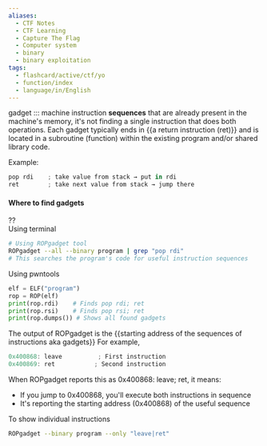 ```yaml
---
aliases:
  - CTF Notes
  - CTF Learning
  - Capture The Flag
  - Computer system
  - binary
  - binary exploitation
tags:
  - flashcard/active/ctf/yo
  - function/index
  - language/in/English
---
```


gadget ::: machine instruction **sequences** that are already present in the machine's memory, it's not finding a single instruction that does both operations. <!--SR:!2000-01-01,1,250!2024-12-14,3,250-->
Each gadget typically ends in {{a return instruction (ret)}} and is located in a subroutine (function) within the existing program and/or shared library code.  

Example:
```as
pop rdi    ; take value from stack → put in rdi
ret        ; take next value from stack → jump there
```


#### Where to find gadgets  
??  
Using terminal
```bash
# Using ROPgadget tool
ROPgadget --all --binary program | grep "pop rdi"
# This searches the program's code for useful instruction sequences
```
Using pwntools
```py
elf = ELF("program")
rop = ROP(elf)
print(rop.rdi)    # Finds pop rdi; ret
print(rop.rsi)    # Finds pop rsi; ret
print(rop.dumps()) # Shows all found gadgets
```

The output of ROPgadget is the {{starting address of the sequences of instructions aka gadgets}}
For example,
```as
0x400868: leave          ; First instruction
0x400869: ret           ; Second instruction
```
<!--SR:!2024-12-14,3,250-->


When ROPgadget reports this as 0x400868: leave; ret, it means:

- If you jump to 0x400868, you'll execute both instructions in sequence
- It's reporting the starting address (0x400868) of the useful sequence


To show individual instructions
```bash
ROPgadget --binary program --only "leave|ret"
```
